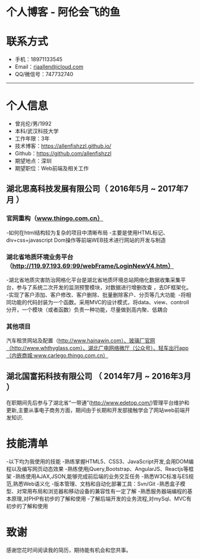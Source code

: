 # 个人博客 - 阿伦会飞的鱼

# 联系方式
- 手机：18971133545 
- Email：riaallen@icloud.com
- QQ/微信号：747732740

---

# 个人信息

 - 曾兆伦/男/1992 
 - 本科/武汉科技大学
 - 工作年限：3年
 - 技术博客：https://allenfishzzl.github.io/
 - Github：https://github.com/allenfishzzl
 - 期望地点：深圳
 - 期望职位：Web前端及相关工作


## 湖北思高科技发展有限公司（ 2016年5月 ~ 2017年7月 ）

### 官网重构（www.thingo.com.cn）
  -如何在html结构较为复杂的项目中清晰布局
  -主要是使用HTML标记、div+css+javascript Dom操作等前端WEB技术进行网站的开发与制造

### 湖北省地质环境业务平台（http://119.97.193.69:99/webFrame/LoginNewV4.htm）
  -湖北省地质灾害防治网格化平台是湖北省地质环境总站网络化数据收集采集平台，参与了系统二次开发的监测预警模块，对数据进行增删改查 ，去DF框架化。
  -实现了客户添加、客户修改、客户删除、批量删除客户、分页等几大功能
  -将相同功能的代码封装为一个函数。采用MVC的设计模式，将data、view、controll分开，一个模块（或者函数）负责一种功能，尽量做到高内聚、低耦合


### 其他项目
汽车租赁网站及配置（http://www.hainawin.com）、玻璃厂官网（http://www.whthyglass.com）、湖北广电网络微厅（公众号）、轻车出行app（内嵌商城:www.carlego.thingo.com.cn）

 
## 湖北国富拓科技有限公司 （ 2014年7月 ~ 2016年3月 ）
在职期间先后参与了湖北省“一带通”(http://www.edetop.com/)管理平台维护和更新,主要从事电子商务方面，期间由于长期和开发部接触学会了网站web前端开发知识.

# 技能清单

-以下均为我使用的技能
-熟练掌握HTML5、CSS3、JavaScript开发,会用DOM编程以及编写网页动态效果
-熟练使用jQuery,Bootstrap、AngularJS、Reactjs等框架
-熟练使用AJAX,JSON,能够完成前后端的业务交互任务
-熟悉W3C标准与ES规范,熟悉Web语义化
-版本管理、文档和自动化部署工具：Svn/Git
-熟悉盒子模型、对常用布局和浏览器和移动设备的兼容性有一定了解
-熟悉服务器端编程的基本原理,对PHP有初步的了解和使用
-了解后端开发的业务流程,对mySql、MVC有初步的了解和使用


# 致谢
感谢您花时间阅读我的简历，期待能有机会和您共事。


